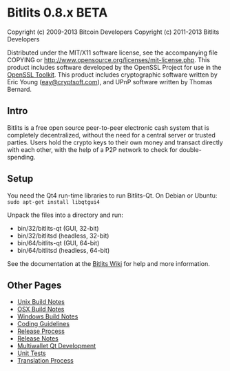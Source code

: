 Bitlits 0.8.x BETA
====================

Copyright (c) 2009-2013 Bitcoin Developers
Copyright (c) 2011-2013 Bitlits Developers

Distributed under the MIT/X11 software license, see the accompanying
file COPYING or http://www.opensource.org/licenses/mit-license.php.
This product includes software developed by the OpenSSL Project for use in the [OpenSSL Toolkit](http://www.openssl.org/). This product includes
cryptographic software written by Eric Young ([eay@cryptsoft.com](mailto:eay@cryptsoft.com)), and UPnP software written by Thomas Bernard.


Intro
---------------------
Bitlits is a free open source peer-to-peer electronic cash system that is
completely decentralized, without the need for a central server or trusted
parties.  Users hold the crypto keys to their own money and transact directly
with each other, with the help of a P2P network to check for double-spending.


Setup
---------------------
You need the Qt4 run-time libraries to run Bitlits-Qt. On Debian or Ubuntu:
	`sudo apt-get install libqtgui4`

Unpack the files into a directory and run:

- bin/32/bitlits-qt (GUI, 32-bit)
- bin/32/bitlitsd (headless, 32-bit)
- bin/64/bitlits-qt (GUI, 64-bit)
- bin/64/bitlitsd (headless, 64-bit)

See the documentation at the [Bitlits Wiki](http://bitlits.info)
for help and more information.


Other Pages
---------------------
- [Unix Build Notes](build-unix.md)
- [OSX Build Notes](build-osx.md)
- [Windows Build Notes](build-msw.md)
- [Coding Guidelines](coding.md)
- [Release Process](release-process.md)
- [Release Notes](release-notes.md)
- [Multiwallet Qt Development](multiwallet-qt.md)
- [Unit Tests](unit-tests.md)
- [Translation Process](translation_process.md)
